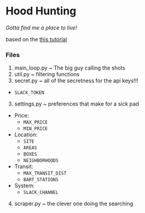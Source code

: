 # Hood Hunting
_Gotta find me a place to live!_

based on the [this tutorial](https://www.dataquest.io/blog/apartment-finding-slackbot/)

### Files

1. main_loop.py ~ The big guy calling the shots
2. util.py ~ filtering functions
3. secret.py ~ all of the secretness for the api keys!!!
  * `SLACK_TOKEN`
3. settings.py ~ preferences that make for a sick pad
  * Price:
    * `MAX_PRICE`
    * `MIN_PRICE`
  * Location:
    * `SITE`
    * `AREAS`
    * `BOXES`
    * `NEIGHBORHOODS`
  * Transit:
    * `MAX_TRANSIT_DIST`
    * `BART_STATIONS`
  * System:
    * `SLACK_CHANNEL`
4. scraper.py ~ the clever one doing the searching
